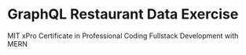 # GraphQL Restaurant Data Exercise

MIT xPro Certificate in Professional Coding Fullstack Development with MERN
